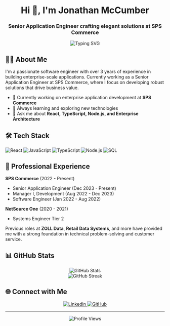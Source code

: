 <div align="center">
  <h1>Hi 👋, I'm Jonathan McCumber</h1>
  <h3>Senior Application Engineer crafting elegant solutions at SPS Commerce</h3>
</div>

<p align="center">
  <img src="https://readme-typing-svg.herokuapp.com?font=Fira+Code&pause=1000&center=true&vCenter=true&width=435&lines=Full+Stack+Developer;React+%7C+TypeScript+%7C+Node.js;Building+Enterprise+Solutions" alt="Typing SVG" />
</p>

## 👨‍💻 About Me

I'm a passionate software engineer with over 3 years of experience in building enterprise-scale applications. Currently working as a Senior Application Engineer at SPS Commerce, where I focus on developing robust solutions that drive business value.

- 🔭 Currently working on enterprise application development at **SPS Commerce**
- 🌱 Always learning and exploring new technologies
- 💬 Ask me about **React, TypeScript, Node.js, and Enterprise Architecture**

## 🛠️ Tech Stack

![React](https://img.shields.io/badge/React-20232A?style=for-the-badge&logo=react&logoColor=61DAFB)
![JavaScript](https://img.shields.io/badge/JavaScript-F7DF1E?style=for-the-badge&logo=javascript&logoColor=black)
![TypeScript](https://img.shields.io/badge/TypeScript-007ACC?style=for-the-badge&logo=typescript&logoColor=white)
![Node.js](https://img.shields.io/badge/Node.js-43853D?style=for-the-badge&logo=node.js&logoColor=white)
![SQL](https://img.shields.io/badge/SQL-4479A1?style=for-the-badge&logo=mysql&logoColor=white)

## 💼 Professional Experience

**SPS Commerce** (2022 - Present)
- Senior Application Engineer (Dec 2023 - Present)
- Manager I, Development (Aug 2022 - Dec 2023)
- Software Engineer (Jan 2022 - Aug 2022)

**NetSource One** (2020 - 2021)
- Systems Engineer Tier 2

Previous roles at **ZOLL Data**, **Retail Data Systems**, and more have provided me with a strong foundation in technical problem-solving and customer service.

## 📊 GitHub Stats

<div align="center">
  <img src="https://github-readme-stats.vercel.app/api?username=xombie21&show_icons=true&theme=transparent" alt="GitHub Stats" />
</div>

<div align="center">
  <img src="https://github-readme-streak-stats.herokuapp.com/?user=xombie21&theme=transparent" alt="GitHub Streak" />
</div>

## 🌐 Connect with Me

<p align="center">
  <a href="www.linkedin.com/in/jon-mccumber-3505b212b/" target="_blank">
    <img src="https://img.shields.io/badge/LinkedIn-0077B5?style=for-the-badge&logo=linkedin&logoColor=white" alt="LinkedIn" />
  </a>
  <a href="https://github.com/xombie21" target="_blank">
    <img src="https://img.shields.io/badge/GitHub-100000?style=for-the-badge&logo=github&logoColor=white" alt="GitHub" />
  </a>
</p>

---

<div align="center">
  <img src="https://komarev.com/ghpvc/?username=xombie21&color=blue&style=flat-square" alt="Profile Views" />
</div>
